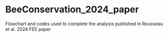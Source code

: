 # BeeConservation_2024_paper
Flowchart and codes used to complete the analysis published in Rousseau et al. 2024 FEE paper
